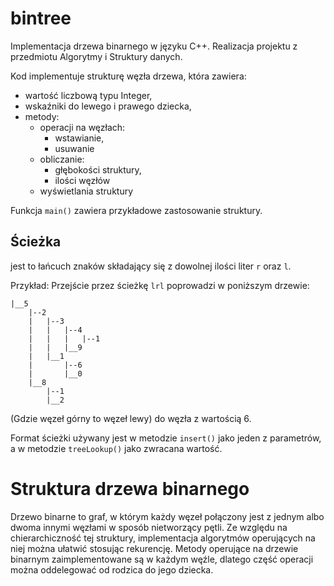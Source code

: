 # bintree

Implementacja drzewa binarnego w języku C++.
Realizacja projektu z przedmiotu Algorytmy i Struktury danych.

Kod implementuje strukturę węzła drzewa, która zawiera:

- wartość liczbową typu Integer,
- wskaźniki do lewego i prawego dziecka,
- metody:
    - operacji na węzłach:
        - wstawianie,
        - usuwanie
    - obliczanie:
        - głębokości struktury,
        - ilości węzłów
    - wyświetlania struktury

Funkcja `main()` zawiera przykładowe zastosowanie struktury.

## Ścieżka

jest to łańcuch znaków składający się z dowolnej ilości liter `r` oraz `l`.

Przykład: Przejście przez ścieżkę `lrl` poprowadzi w poniższym drzewie:

```
|__5
    |--2
    |   |--3
    |   |   |--4
    |   |   |   |--1
    |   |   |__9
    |   |__1
    |       |--6
    |       |__0
    |__8
        |--1
        |__2
```
(Gdzie węzeł górny to węzeł lewy) do węzła z wartością 6.

Format ścieżki używany jest w metodzie `insert()` jako jeden z parametrów, a w metodzie `treeLookup()` jako zwracana wartość.

# Struktura drzewa binarnego

Drzewo binarne to graf, w którym każdy węzeł połączony jest z jednym albo dwoma innymi węzłami w sposób nietworzący pętli. Ze względu na chierarchiczność tej struktury, implementacja algorytmów operujących na niej można ułatwić stosując rekurencję. Metody operujące na drzewie binarnym zaimplementowane są w każdym węźle, dlatego część operacji można oddelegować od rodzica do jego dziecka.